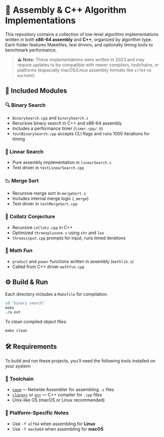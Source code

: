 # 🔧 Assembly & C++ Algorithm Implementations

This repository contains a collection of low-level algorithm implementations written in both **x86-64 assembly** and **C++**, organized by algorithm type. Each folder features Makefiles, test drivers, and optionally timing tools to benchmark performance.

> ⚠️ **Note:** These implementations were written in 2023 and may require updates to be compatible with newer compilers, toolchains, or platforms (especially macOS/Linux assembly formats like `elf64` vs `macho64`).

## 🧠 Included Modules

### 🔍 Binary Search
- `BinarySearch.cpp` and `binarySearch.s`
- Recursive binary search in C++ and x86-64 assembly
- Includes a performance timer (`timer.cpp/.h`)
- `testBinarySearch.cpp` accepts CLI flags and runs 1000 iterations for timing

### 🔄 Linear Search
- Pure assembly implementation in `linearSearch.s`
- Test driver in `testLinearSearch.cpp`

### 📉 Merge Sort
- Recursive merge sort in `mergeSort.s`
- Includes internal merge logic (`_merge`)
- Test driver in `testMergeSort.cpp`

### 🔢 Collatz Conjecture
- Recursive `collatz.cpp` in C++
- Optimized `threexplusone.s` using `shr` and `lea`
- `threexinput.cpp` prompts for input, runs timed iterations

### 🧮 Math Fun
- `product` and `power` functions written in assembly (`mathlib.s`)
- Called from C++ driver `mathfun.cpp`

## ⚙️ Build & Run

Each directory includes a `Makefile` for compilation.

```bash
cd "binary search"
make
./a.out
```
To clean compiled object files:

```
make clean
```
## 🛠️ Requirements

To build and run these projects, you'll need the following tools installed on your system:

### 🧰 Toolchain

- [`nasm`](https://www.nasm.us/) — Netwide Assembler for assembling `.s` files
- [`clang++`](https://clang.llvm.org/) or [`g++`](https://gcc.gnu.org/) — C++ compiler for `.cpp` files
- Unix-like OS (macOS or Linux recommended)

### 🧩 Platform-Specific Notes

- Use `-f elf64` when assembling for **Linux**
- Use `-f macho64` when assembling for **macOS**
